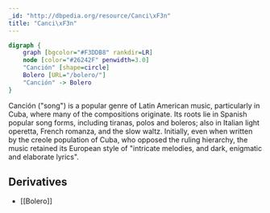 ```yaml
---
_id: "http://dbpedia.org/resource/Canci\xF3n"
title: "Canci\xF3n"
---
```


```dot
digraph {
	graph [bgcolor="#F3DDB8" rankdir=LR]
	node [color="#26242F" penwidth=3.0]
	"Canción" [shape=circle]
	Bolero [URL="/bolero/"]
	"Canción" -> Bolero
}
```

Canción ("song") is a popular genre of Latin American music, particularly in Cuba, where many of the compositions originate. Its roots lie in Spanish popular song forms, including tiranas, polos and boleros; also in Italian light operetta, French romanza, and the slow waltz. Initially, even when written by the creole population of Cuba, who opposed the ruling hierarchy, the music retained its European style of "intricate melodies, and dark, enigmatic and elaborate lyrics".

## Derivatives
- [[Bolero]]
